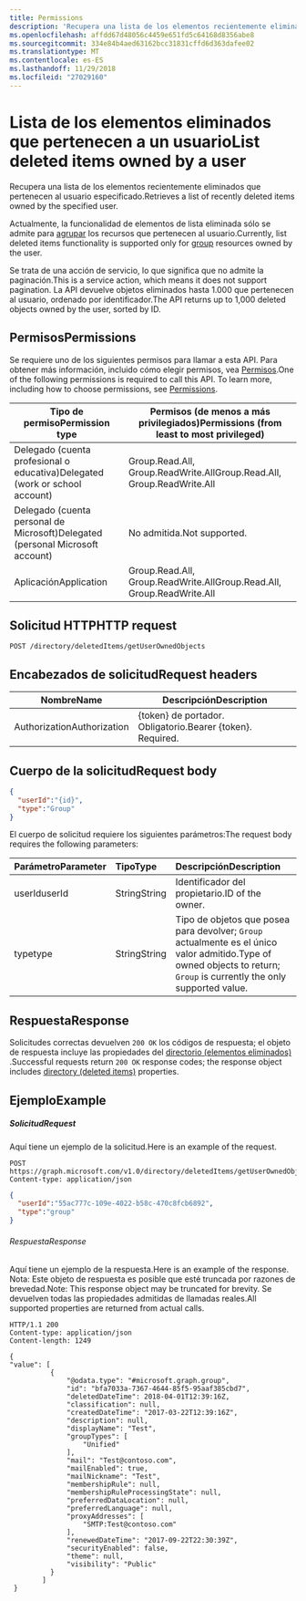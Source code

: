```yaml
---
title: Permissions
description: 'Recupera una lista de los elementos recientemente eliminados que pertenecen al usuario especificado.  '
ms.openlocfilehash: affdd67d48056c4459e651fd5c64168d8356abe8
ms.sourcegitcommit: 334e84b4aed63162bcc31831cffd6d363dafee02
ms.translationtype: MT
ms.contentlocale: es-ES
ms.lasthandoff: 11/29/2018
ms.locfileid: "27029160"
---
```

# <a name="list-deleted-items-owned-by-a-user"></a><span data-ttu-id="fbec5-103">**Lista de los elementos eliminados que pertenecen a un usuario**</span><span class="sxs-lookup"><span data-stu-id="fbec5-103">**List deleted items owned by a user**</span></span>

<span data-ttu-id="fbec5-104">Recupera una lista de los elementos recientemente eliminados que pertenecen al usuario especificado.</span><span class="sxs-lookup"><span data-stu-id="fbec5-104">Retrieves a list of recently deleted items owned by the specified user.</span></span>  

<span data-ttu-id="fbec5-105">Actualmente, la funcionalidad de elementos de lista eliminada sólo se admite para [agrupar](../resources/group.md) los recursos que pertenecen al usuario.</span><span class="sxs-lookup"><span data-stu-id="fbec5-105">Currently, list deleted items functionality is supported only for [group](../resources/group.md) resources owned by the user.</span></span>

<span data-ttu-id="fbec5-106">Se trata de una acción de servicio, lo que significa que no admite la paginación.</span><span class="sxs-lookup"><span data-stu-id="fbec5-106">This is a service action, which means it does not support pagination.</span></span>  <span data-ttu-id="fbec5-107">La API devuelve objetos eliminados hasta 1.000 que pertenecen al usuario, ordenado por identificador.</span><span class="sxs-lookup"><span data-stu-id="fbec5-107">The API returns up to 1,000 deleted objects owned by the user, sorted by ID.</span></span>

## <a name="permissions"></a><span data-ttu-id="fbec5-108">Permisos</span><span class="sxs-lookup"><span data-stu-id="fbec5-108">Permissions</span></span>

<span data-ttu-id="fbec5-p102">Se requiere uno de los siguientes permisos para llamar a esta API. Para obtener más información, incluido cómo elegir permisos, vea [Permisos](https://developer.microsoft.com/graph/docs/concepts/permissions_reference).</span><span class="sxs-lookup"><span data-stu-id="fbec5-p102">One of the following permissions is required to call this API. To learn more, including how to choose permissions, see [Permissions](https://developer.microsoft.com/graph/docs/concepts/permissions_reference).</span></span>

| <span data-ttu-id="fbec5-111">Tipo de permiso</span><span class="sxs-lookup"><span data-stu-id="fbec5-111">Permission type</span></span> | <span data-ttu-id="fbec5-112">Permisos (de menos a más privilegiados)</span><span class="sxs-lookup"><span data-stu-id="fbec5-112">Permissions (from least to most privileged)</span></span> |
| --- | --- |
| <span data-ttu-id="fbec5-113">Delegado (cuenta profesional o educativa)</span><span class="sxs-lookup"><span data-stu-id="fbec5-113">Delegated (work or school account)</span></span> | <span data-ttu-id="fbec5-114">Group.Read.All, Group.ReadWrite.All</span><span class="sxs-lookup"><span data-stu-id="fbec5-114">Group.Read.All, Group.ReadWrite.All</span></span> |
| <span data-ttu-id="fbec5-115">Delegado (cuenta personal de Microsoft)</span><span class="sxs-lookup"><span data-stu-id="fbec5-115">Delegated (personal Microsoft account)</span></span> |  <span data-ttu-id="fbec5-116">No admitida.</span><span class="sxs-lookup"><span data-stu-id="fbec5-116">Not supported.</span></span> |
| <span data-ttu-id="fbec5-117">Aplicación</span><span class="sxs-lookup"><span data-stu-id="fbec5-117">Application</span></span> | <span data-ttu-id="fbec5-118">Group.Read.All, Group.ReadWrite.All</span><span class="sxs-lookup"><span data-stu-id="fbec5-118">Group.Read.All, Group.ReadWrite.All</span></span>  |

## <a name="http-request"></a><span data-ttu-id="fbec5-119">Solicitud HTTP</span><span class="sxs-lookup"><span data-stu-id="fbec5-119">HTTP request</span></span>

``` http
POST /directory/deletedItems/getUserOwnedObjects
```

## <a name="request-headers"></a><span data-ttu-id="fbec5-120">Encabezados de solicitud</span><span class="sxs-lookup"><span data-stu-id="fbec5-120">Request headers</span></span>

| <span data-ttu-id="fbec5-121">Nombre</span><span class="sxs-lookup"><span data-stu-id="fbec5-121">Name</span></span>          | <span data-ttu-id="fbec5-122">Descripción</span><span class="sxs-lookup"><span data-stu-id="fbec5-122">Description</span></span>               |
| ------------- | ------------------------- |
| <span data-ttu-id="fbec5-123">Authorization</span><span class="sxs-lookup"><span data-stu-id="fbec5-123">Authorization</span></span> | <span data-ttu-id="fbec5-p103">{token} de portador. Obligatorio.</span><span class="sxs-lookup"><span data-stu-id="fbec5-p103">Bearer {token}. Required.</span></span> |

## <a name="request-body"></a><span data-ttu-id="fbec5-126">Cuerpo de la solicitud</span><span class="sxs-lookup"><span data-stu-id="fbec5-126">Request body</span></span>

```json
{
  "userId":"{id}",
  "type":"Group"
}
```

<span data-ttu-id="fbec5-127">El cuerpo de solicitud requiere los siguientes parámetros:</span><span class="sxs-lookup"><span data-stu-id="fbec5-127">The request body requires the following parameters:</span></span>

| <span data-ttu-id="fbec5-128">Parámetro</span><span class="sxs-lookup"><span data-stu-id="fbec5-128">Parameter</span></span>    | <span data-ttu-id="fbec5-129">Tipo</span><span class="sxs-lookup"><span data-stu-id="fbec5-129">Type</span></span> |<span data-ttu-id="fbec5-130">Descripción</span><span class="sxs-lookup"><span data-stu-id="fbec5-130">Description</span></span>|
|:---------------|:--------|:----------|
|<span data-ttu-id="fbec5-131">userId</span><span class="sxs-lookup"><span data-stu-id="fbec5-131">userId</span></span>|<span data-ttu-id="fbec5-132">String</span><span class="sxs-lookup"><span data-stu-id="fbec5-132">String</span></span>|<span data-ttu-id="fbec5-133">Identificador del propietario.</span><span class="sxs-lookup"><span data-stu-id="fbec5-133">ID of the owner.</span></span>|
|<span data-ttu-id="fbec5-134">type</span><span class="sxs-lookup"><span data-stu-id="fbec5-134">type</span></span>|<span data-ttu-id="fbec5-135">String</span><span class="sxs-lookup"><span data-stu-id="fbec5-135">String</span></span>|<span data-ttu-id="fbec5-136">Tipo de objetos que posea para devolver; `Group` actualmente es el único valor admitido.</span><span class="sxs-lookup"><span data-stu-id="fbec5-136">Type of owned objects to return; `Group` is currently the only supported value.</span></span>|


## <a name="response"></a><span data-ttu-id="fbec5-137">Respuesta</span><span class="sxs-lookup"><span data-stu-id="fbec5-137">Response</span></span>

<span data-ttu-id="fbec5-138">Solicitudes correctas devuelven `200 OK` los códigos de respuesta; el objeto de respuesta incluye las propiedades del [directorio (elementos eliminados)](../resources/directory.md) .</span><span class="sxs-lookup"><span data-stu-id="fbec5-138">Successful requests return `200 OK` response codes; the response object includes [directory (deleted items)](../resources/directory.md) properties.</span></span>

## <a name="example"></a><span data-ttu-id="fbec5-139">Ejemplo</span><span class="sxs-lookup"><span data-stu-id="fbec5-139">Example</span></span>

##### <a name="request"></a><span data-ttu-id="fbec5-140">Solicitud</span><span class="sxs-lookup"><span data-stu-id="fbec5-140">Request</span></span>

<span data-ttu-id="fbec5-141">Aquí tiene un ejemplo de la solicitud.</span><span class="sxs-lookup"><span data-stu-id="fbec5-141">Here is an example of the request.</span></span>

``` http
POST https://graph.microsoft.com/v1.0/directory/deletedItems/getUserOwnedObjects
Content-type: application/json
```

``` json
{
  "userId":"55ac777c-109e-4022-b58c-470c8fcb6892",
  "type":"group"
}
```

###### <a name="response"></a><span data-ttu-id="fbec5-142">Respuesta</span><span class="sxs-lookup"><span data-stu-id="fbec5-142">Response</span></span>

<span data-ttu-id="fbec5-143">Aquí tiene un ejemplo de la respuesta.</span><span class="sxs-lookup"><span data-stu-id="fbec5-143">Here is an example of the response.</span></span> <span data-ttu-id="fbec5-144">Nota: Este objeto de respuesta es posible que esté truncada por razones de brevedad.</span><span class="sxs-lookup"><span data-stu-id="fbec5-144">Note: This response object may be truncated for brevity.</span></span> <span data-ttu-id="fbec5-145">Se devuelven todas las propiedades admitidas de llamadas reales.</span><span class="sxs-lookup"><span data-stu-id="fbec5-145">All supported properties are returned from actual calls.</span></span>

``` http
HTTP/1.1 200
Content-type: application/json
Content-length: 1249

{
"value": [
          {
              "@odata.type": "#microsoft.graph.group",
              "id": "bfa7033a-7367-4644-85f5-95aaf385cbd7",
              "deletedDateTime": 2018-04-01T12:39:16Z,
              "classification": null,
              "createdDateTime": "2017-03-22T12:39:16Z",
              "description": null,
              "displayName": "Test",
              "groupTypes": [
                  "Unified"
              ],
              "mail": "Test@contoso.com",
              "mailEnabled": true,
              "mailNickname": "Test",
              "membershipRule": null,
              "membershipRuleProcessingState": null,
              "preferredDataLocation": null,
              "preferredLanguage": null,
              "proxyAddresses": [
                  "SMTP:Test@contoso.com"
              ],
              "renewedDateTime": "2017-09-22T22:30:39Z",
              "securityEnabled": false,
              "theme": null,
              "visibility": "Public"
          } 
        ]
 }
```


